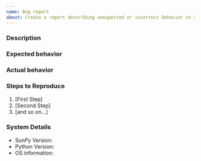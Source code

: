 ```yaml
---
name: Bug report
about: Create a report describing unexpected or incorrect behavior in SunPy.
---
```


<!-- This comments are hidden when you submit the issue so you do not need to remove them!
Please be sure to check out our contributing guidelines: https://github.com/sunpy/sunpy/blob/master/CONTRIBUTING.rst
Please be sure to check out our code of conduct:
https://github.com/sunpy/sunpy/blob/master/CODE_OF_CONDUCT.rst -->

<!-- Please have a search on our GitHub repository to see if a similar issue has already been posted.
If a similar issue is closed, have a quick look to see if you are satisfied by the resolution.
If not please go ahead and open an issue! -->

### Description
<!-- Provide a general description of the bug. -->

### Expected behavior
<!-- What did you expect to happen. -->

### Actual behavior
<!-- What actually happened. -->
<!-- Was the output confusing or poorly described? -->

### Steps to Reproduce
<!-- Ideally a code example could be provided so we can run it ourselves. -->
<!-- If you are pasting code, use tripe backticks (```) around your code snippet. -->

1. [First Step]
2. [Second Step]
3. [and so on...]

### System Details
<!-- We at least need to know the SunPy version you are using. -->
<!-- We provide a short function in SunPy that will provide some of the below information. -->
<!-- It is sunpy.util.system_info(), this is optional but strongly recommended. -->

  - SunPy Version:
  - Python Version:
  - OS information:
